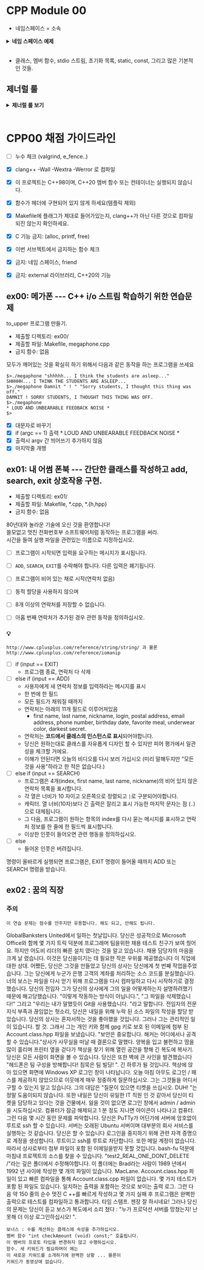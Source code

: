 # CPP Module 00

- 네임스페이스 = 소속
  
<details>
<summary> <b> 네임 스페이스 예제 </b>  </summary><br>
<div markdown="1">

~~~C++
  namespace dog { int a; }
  namespace cat { int a; }
  dog::a = 10;
  cat::a = 20;
~~~
👆 이렇게 같은 이름의 변수를 따로 사용할 수 있는 것임.

~~~C++
#include <iostream>

int main() {
  std::cout << "HI" << std::endl;
}

👆 위 내용은 아래와 같음 👇

#include <iostream>

using namespace std;

int main() {
  cout << "HI" << endl;
}
~~~

- cout, cin = 콘솔 아웃, 콘솔 인. 출력, 입력.
- 두들낙서 [49강. C++ 스타일 입출력](https://www.youtube.com/watch?v=nYh7pEX9lAE)
---------------

</div> </details> <br>

- 클래스, 멤버 함수, stdio 스트림, 초기화 목록, static, const, 그리고 많은 기본적인 것들.

## 제너럴 룰

<details>
<summary> <b> 제너럴 룰 보기 </b>  </summary><br>
<div markdown="1">
  
- 헤더 안에 구현된 모든 기능(템플릿의 경우는 제외) 및 보호되지 않은 헤더는 exercise 0점을 의미합니다.
- 모든 **출력은 표준 출력으로** 하며, 특별히 지정하지 않는 한 **개행(\n)으로 끝납니다.**
- 부과된 파일 이름 뒤에는 letter, 클래스 이름, 함수 이름, 메서드 이름이 와야합니다.
- 기억하십시오: 이제 더 이상 C가 아닌 C++로 코딩하고 있습니다. 따라서:
  - 다음 기능은 **금지**되어 있으며 사용시 0점 처리를 받습니다. 묻지도 따지지도 마시오: ***alloc, *printf, free*
  - 기본적으로 표준 라이브러리의 모든 것을 사용할 수 있습니다. **그러나** C++ 버전의 함수를 사용하는 것이 현명할 것입니다.
    당신은 C에 익숙합니다. 당신이 아는 것을 유지하는 대신, C++ 버전의 함수를 사용하는 것이 현명할 것입니다. 결국 이건 새로운 언어입니다.
  - 그리고 **네, 안돼요.** 써도 될 때까지는 [STL](https://www.cplusplus.com/reference/stl/)을 사용할 수 없습니다.(즉, 모듈08 전에는 안됨).
  - 이는 include <algorithm>을 필요로 하는 모든 것은--벡터/리스트/맵/등등--다 안된다는 뜻입니다.
- 명시적으로 금지된 기능 또는 기계의 사용은 묻지도 따지지도 않고 0점 처리됩니다.
- 또한, 달리 명시되지 않는 한 C++ 키워드 **using namespace**및 **friend**는 금지되어 있습니다.
  - 그들의 사용은 질문없이 **-42점**으로 처리 될 것입니다.
- 클래스와 관련된 파일은 달리 명시되지 않는 한 항상 **ClassName.hpp** 및 **ClassName.cpp**입니다.
- Turn-in 디렉토리는 **ex00/**, **ex01/**, ... , **exn/**.
- 예제를 철저하게 읽어야합니다. exercise의 설명에서는 명확하지 않았던 요구 사항을 포함하고 있을 수 있습니다.
  만약 뭔가 모호해 보인다면, 당신이 **C++**를 충분히 이해하지 못한 것입니다.
- 앞에서부터 배운 **C++** 도구는 사용할 수 있으므로, external 라이브러리는 사용할 수 없습니다. 그리고 물어보기 전에 말해드려요:
  - 그것은 또한 **C++11과 파생 모델**, **Boost** 또는 C++ 없으면 못사는 놀라운 기술을 갖춘 친구가 알려준 그 어떤 것도 안된다는 뜻입니다.
  - = 범위 기반 for문 C++11이니까 사용 금지..
- 상당한 양의 클래스들을 제출해야 할 수도 있습니다. 이것은 좋아하는 텍스트 편집기를 스크립팅할 수 없다면 지루해 보일 수 있습니다.
- 시작하기 전에 각 exercise를 **완전히** 읽으십시오! 진짜로요, 읽으세요.
- 사용할 컴파일러는 **clang++**입니다.
- 코드는 다음 플래그를 사용하여 컴파일해야합니다: **-Wall -Wextra -Werror**
- 당신의 각 includes는 다른 includes들과 독립적으로 포함될 수 있어야 합니다. Includes는 분명히 그들이 의존하는 다른 모든 include를 포함해야합니다.
- 궁금할까봐: **C++에서는 코딩 스타일이 적용되지 않습니다.** 원하는 스타일 아무거나 사용 가능, 제한 없음. **하지만, 동료 평가자가 읽을 수 없는 코드는 채점 받을 수 없겠죠**
- 이제 중요한 사항 : 서브젝트에 명시적으로 설명하지 않는 한 **프로그램에 의해 채점되지 않습니다**. 따라서, 여러분은 exercise를 선택하는 방법에 있어서 어느 정도의 자유가 주어집니다. 하지만, 각 exercise의 제한조건에 유의하고, **게으르지 마세요**, 연습문제들이 제공해야되는 **많은 것들을 놓치게 될거예요!**
- 제출하는 파일에 일부 관계없는 파일이 있는 것은 문제가 되지 않습니다. 요청한 파일보다 더 많은 파일로 코드를 분리할 수도 있습니다.
  결과가 프로그램에 의해 채점되지 않는 한, 자유롭게 하세요.
- 비록 서브젝트의 exercise가 짧더라도, 알아야 할 것을 확실히 이해하고, 가능한 최선의 방법으로 풀었다는 것을 확실히 하기 위해 시간을 들이는 것은 가치가 있습니다.
- 오딘의 이름으로, 토르의 이름으로! 머리를 쓰세요!!!
  
 </div> 
 </details>
 <BR>

# CPP00 채점 가이드라인

- [ ]  누수 체크 (valgrind, e_fence..)
- [x]  clang++ -Wall -Wextra -Werror 로 컴파일
- [x]  이 프로젝트는 C++98이며, C++20 멤버 함수 또는 컨테이너는 실행되지 않습니다.
- [x]  함수가 헤더에 구현되어 있지 않게 하세요(템플릭 제외)
- [x]  Makefile에 플래그가 제대로 들어가있는지, clang++가 아닌 다른 것으로 컴파일되진 않는지 확인하세요.
- [x]  C 기능 금지: (alloc, printf, free)
- [x]  이번 서브젝트에서 금지하는 함수 체크
- [x]  금지: 네임 스페이스, friend
- [x]  금지: external 라이브러리, C++20의 기능


## ex00: 메가폰 --- C++ i/o 스트림 학습하기 위한 연습문제

to_upper 프로그램 만들기.

- 제출할 디렉토리: ex00/
- 제출할 파일: Makefile, megaphone.cpp
- 금지 함수: 없음

모두가 깨어있는 것을 확실히 하기 위해서
다음과 같은 동작을 하는 프로그램을 쓰세요

~~~
$>./megaphone "shhhhh... I think the students are asleep..."
SHHHHH... I THINK THE STUDENTS ARE ASLEEP...
$>./megaphone Damnit " ! " "Sorry students, I thought this thing was off."
DAMNIT ! SORRY STUDENTS, I THOUGHT THIS THING WAS OFF.
$>./megaphone
* LOUD AND UNBEARABLE FEEDBACK NOISE *
$>
~~~

- [x]  대문자로 바꾸기
- [x]  if (argc == 1) 출력 * LOUD AND UNBEARABLE FEEDBACK NOISE *
- [x]  출력시 argv 간 띄어쓰기 추가하지 않음
- [x]  마지막줄 개행

## ex01: 내 어썸 폰북 --- 간단한 클래스를 작성하고 add, search, exit 상호작용 구현.

- 제출할 디렉토리: ex01/
- 제출할 파일: Makefile, *.cpp, *.{h,hpp}
- 금지 함수: 없음

80년대와 놀라운 기술에 오신 것을 환영합니다! <Br>
쓸모없고 멋진 전화번호부 소프트웨어처럼 동작하는 프로그램을 써라.  <Br>
시간을 들여 실행 파일을 관련있는 이름으로 지정하십시오.  <Br>

- [ ] 프로그램이 시작되면 입력을 요구하는 메시지가 표시됩니다.
- [ ] `ADD`, `SEARCH`, `EXIT`를 수락해야 합니다. 다른 입력은 폐기됩니다.
- [ ] 프로그램이 비어 있는 채로 시작(연락처 없음)
- [ ] 동적 할당을 사용하지 않으며
- [ ] 8개 이상의 연락처를 저장할 수 없습니다.
- [ ] 아홉 번째 연락처가 추가된 경우 관련 동작을 정의하십시오.


### 💡
~~~
http://www.cplusplus.com/reference/string/string/ 과 물론
http://www.cplusplus.com/reference/iomanip
~~~

- [ ] if (input == EXIT)
  - 프로그램 종료, 연락처 다 삭제
- [ ] else if (input == ADD)
  - 사용자에게 새 연락처 정보를 입력하라는 메시지를 표시
  - 한 번에 한 필드
  - 모든 필드가 채워질 때까지 
  - 연락처는 아래의 11개 필드로 이루어져있음
    - first name, last name, nickname, login, postal address, email address, phone number, birthday date, favorite meal, underwear color, darkest secret.
  - 연락처는 **코드에서 클래스의 인스턴스로 표시**되어야합니다.
  - 당신은 원하는대로 클래스를 자유롭게 디자인 할 수 있지만 피어 평가에서 일관성을 체크할 거에요.
  - 이해가 안된다면 오늘의 비디오를 다시 보러 가십시오 (미리 말해두지만 "모든 것을 사용"하라고 한 적은 없습니다.)
- [ ] else if (input == SEARCH)
  - 프로그램은 4개(index, first name, last name, nickname)의 비어 있지 않은 연락처 목록을 표시합니다.
  - 각 열은 너비가 10 자이고 오른쪽으로 정렬되고 `|`로 구분되어야합니다.
  - 캐릭터. 열 너비(10자)보다 긴 출력은 잘리고 표시 가능한 마지막 문자는 점 (`.`)으로 대체됩니다.
  - 그 다음, 프로그램이 원하는 항목의 index를 다시 묻는 메시지를 표시하고 연락처 정보를 한 줄에 한 필드씩 표시합니다.
  - 이상한 인풋이 들어오면 관련 행동을 정의하십시오.
- [ ] else
  - 들어온 인풋은 버려집니다.

명령이 올바르게 실행되면 프로그램은, EXIT 명령이 들어올 때까지 ADD 또는 SEARCH 명령을 받습니다.

## ex02 : 꿈의 직장

### 주의
~~~
이 연습 문제는 점수를 안주지만 유용합니다. 해도 되고, 안해도 됩니다.
~~~

GlobalBanksters United에서 일하는 첫날입니다. 당신은 성공적으로
Microsoft Office와 함께 몇 가지 트릭 덕분에 프로그래머 팀을위한 채용 테스트
친구가 보여 줬어요. 하지만 어도비 리더의 빠른 설치 였다는 것을 알고 있습니다.
채용 담당자의 마음을 크게 날 렸습니다. 이것은 당신을이기는 데 필요한 작은 우위를 제공했습니다
이 직업에 대한 상대.
어쨌든, 당신은 그것을 만들었고 당신의 상사는 당신에게 첫 번째 작업을주었습니다. 그는 당신에게
누군가 은행 고객의 계좌를 처리하는 소스 코드를 분실했습니다. 너의
보스는 파일을 다시 얻기 위해 프로그램을 다시 컴파일하고 다시 시작하기로 결정했습니다. 당신의 전임자
그가 당신의 상사에게 그의 일을 어떻게하는지 설명하려했기 때문에 해고당했습니다.
"이렇게 작동하는 방식이 아닙니다.", "그 파일을 삭제했습니다!" 그리고 "우리는
내가 말했듯이 Git을 사용했습니다. "라고 말합니다.
전임자의 전문 지식 부족과 끊임없는
헛소리, 당신은 내일을 위해 누락 된 소스 파일의 작성을 할당 받았습니다.
당신의 상사는 혼자서하는 것을 좋아했을 것입니다. 그러나 그는 관리적인 일이 있습니다.
할 것. 그래서 그는 개인 키와 함께 gpg 키로 보호 된 이메일에 첨부 된 Account.class.hpp 파일을 보냈습니다. "보안은 중요합니다. 해커는 어디에서나 공격 할 수 있습니다."상사가 사무실을 떠날 때 결론으로 ​​말했다.
양복을 입고 불편하고 땀을 많이 흘리며 프린터 옆을 걷다가
책상을 찾기 위해 열린 공간을 향해 긴 복도에 복사기. 당신은
모든 사람이 화면을 볼 수 있습니다. 당신은 또한 벽에 큰 사인을 발견했습니다
"헤드폰은 팀 구성을 방해합니다! 침묵은
팀 빌딩! ". 긴 하루가 될 것입니다.
책상에 앉아 있으면 화면에 Windows XP 로그인 창이 나타납니다. 오늘 아침 아무도 로그인 / 패스를 제공하지 않았으므로 이웃에게 매우 정중하게 질문하십시오.
그는 그것들을 어디서 구할 수 있는지 알고 있습니다. 그의 대답은 "질문이 있으면 티켓을 쓰십시오.
DUH! "는 정말 도움이되지 않습니다. 또한 내일은
당신이 유일한 IT 직원 인 것 같아서 당신이 티켓을 담당하고 있다는 것을
건물에서. 잃을 것이 없으면 로그인 창에서 admin / admin을 시도하십시오.
컴퓨터가 잠금 해제되고 1 분 정도 지나면 아이콘이 나타나고
컴퓨터.
그런 다음 몇 시간 동안 문제를 파악합니다. 당신은 PuTTy가
어딘가에 서버에 암호없이 루트로 ssh 할 수 있습니다. 서버는
오래된 Ubuntu 서버이며 대부분의 회사 서비스를 실행하는 것 같습니다. 당신은 할 수 있습니다
로그인을 중지하기 위해 관련 자격 증명으로 계정을 생성합니다.
루트이고 ssh를 루트로 차단합니다. 또한 메일 계정이 없습니다.
따라서 상사로부터 첨부 파일이 포함 된 이메일을받지 못할 것입니다.
bash-fu 덕분에 마침내 프로젝트의 소스를 찾을 수 있습니다.
"test2_REAL_ONE_DONT_DELETE /"라는 깊은 폴더에서 수정해야합니다.
이 폴더에는 Brad라는 사람이 1989 년에서 1992 년 사이에 작성한 몇 개의 파일이 있습니다.
MacLane. Account.class.hpp 파일이 있고 빠른 컴파일을 통해
Account.class.cpp 파일이 없습니다. 몇 가지 테스트가 포함 된 파일도 있습니다.
일치하는 출력을 포함하는 것으로 보이는 출력 로그.
그런 다음 약 150 줄의 순수 멋진 C ++를 빠르게 작성하고 몇 가지 실패 후
프로그램은 완벽한 출력으로 테스트를 컴파일하고 통과합니다.
타임 스탬프. 젠장 잘 하시네요! 그러나 당신의 문제는 당신이 듣고
보스가 복도에서 소리 쳤다 : "누가 프로덕션 서버를 망쳤는지! 난 못해
더 이상 로그인하십시오! ".

~~~
보너스 : 수를 계산하는 클래스에 속성을 추가하십시오.
멤버 함수 "int checkAmount (void) const;" 호출됩니다.
이 멤버의 프로토 타입을 변경하지 않고 수행하십시오.
함수. 새 키워드가 필요하며이 예는
이 새로운 키워드를 소개하기에 완벽한 상황 ... 물론이
키워드가 동영상에 없습니다.
~~~
